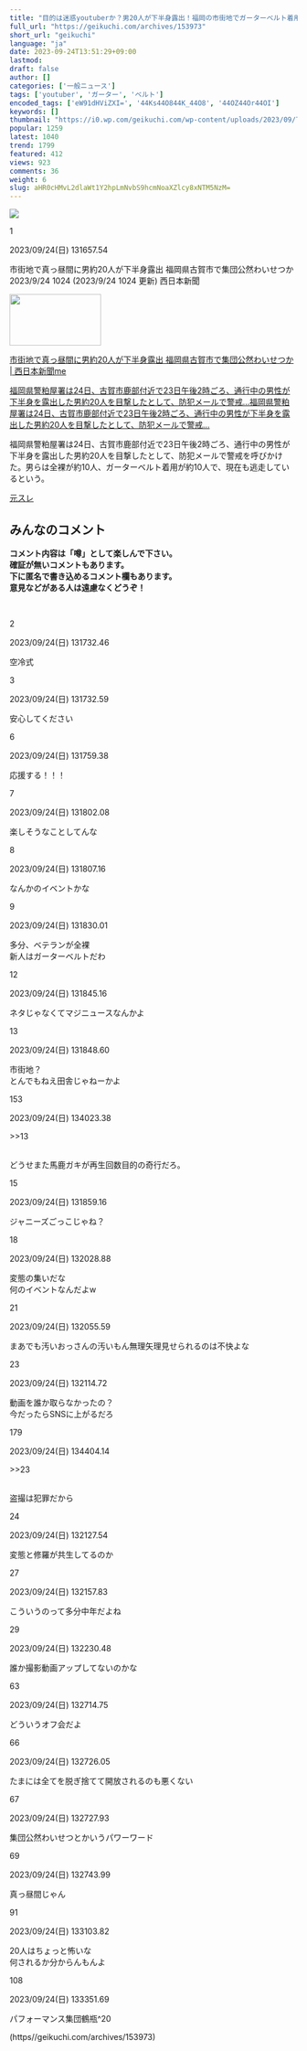 ```yaml
---
title: "目的は迷惑youtuberか？男20人が下半身露出！福岡の市街地でガーターベルト着用！"
full_url: "https://geikuchi.com/archives/153973"
short_url: "geikuchi"
language: "ja"
date: 2023-09-24T13:51:29+09:00
lastmod: 
draft: false
author: []
categories: ['一般ニュース']
tags: ['youtuber', 'ガーター', 'ベルト']
encoded_tags: ['eW91dHViZXI=', '44Ks44O844K_44O8', '44OZ44Or44OI']
keywords: []
thumbnail: "https://i0.wp.com/geikuchi.com/wp-content/uploads/2023/09/下半身露出.jpeg?fit=620%2C446&ssl=1"
popular: 1259
latest: 1040
trend: 1799
featured: 412
views: 923
comments: 36
weight: 6
slug: aHR0cHMvL2dlaWt1Y2hpLmNvbS9hcmNoaXZlcy8xNTM5NzM=
---
```


![](https://i0.wp.com/geikuchi.com/wp-content/uploads/2023/09/下半身露出.jpeg?fit=620%2C446&ssl=1)

<div><p class='t_h'><p>1 <p> 2023/09/24(日) 131657.54 </p></p></p> <p> 市街地で真っ昼間に男約20人が下半身露出 福岡県古賀市で集団公然わいせつか<br> 2023/9/24 1024 (2023/9/24 1024 更新) 西日本新聞<br> <a rel='noopener' target='_blank' href='https//www.nishinippon.co.jp/item/n/1129840/' title='市街地で真っ昼間に男約20人が下半身露出 福岡県古賀市で集団公然わいせつか | 西日本新聞me' class='blogcard-wrap external-blogcard-wrap a-wrap cf'><p class='blogcard-label external-blogcard-label'></p><img src='https//i0.wp.com/geikuchi.com/wp-content/uploads/cocoon-resources/blog-card-cache/07530345b5684ae8b74c1ce33eeb3900.jpg?resize=160%2C90&ssl=1' alt='' class='blogcard-thumb-image external-blogcard-thumb-image' width='160' height='90'><p class='blogcard-title external-blogcard-title'>市街地で真っ昼間に男約20人が下半身露出 福岡県古賀市で集団公然わいせつか | 西日本新聞me</p><p class='blogcard-snippet external-blogcard-snippet'>福岡県警粕屋署は24日、古賀市鹿部付近で23日午後2時ごろ、通行中の男性が下半身を露出した男約20人を目撃したとして、防犯メールで警戒...福岡県警粕屋署は24日、古賀市鹿部付近で23日午後2時ごろ、通行中の男性が下半身を露出した男約20人を目撃したとして、防犯メールで警戒...</p></a> </p> <p>福岡県警粕屋署は24日、古賀市鹿部付近で23日午後2時ごろ、通行中の男性が下半身を露出した男約20人を目撃したとして、防犯メールで警戒を呼びかけた。男らは全裸が約10人、ガーターベルト着用が約10人で、現在も逃走しているという。</p> <p> </p> <p><a rel='noopener' target='_blank' href='https//asahi.5ch.net/test/read.cgi/newsplus/1695529017/'>元スレ</a></p> <h2>みんなのコメント</h2> <strong><p>コメント内容は「噂」として楽しんで下さい。<br> 確証が無いコメントもあります。<br> 下に匿名で書き込めるコメント欄もあります。<br> 意見などがある人は遠慮なくどうぞ！<br></p></strong> <br><p></p> <p class='t_h'><p>2 <p> 2023/09/24(日) 131732.46 </p></p></p> <p class='t_b'><p> 空冷式 </p></p> <p> </p> <p class='t_h'><p>3 <p> 2023/09/24(日) 131732.59 </p></p></p> <p class='t_b'><p> 安心してください </p></p> <p> </p> <p class='t_h'><p>6 <p> 2023/09/24(日) 131759.38 </p></p></p> <p class='t_b'><p> 応援する！！！ </p></p> <p> </p> <p class='t_h'><p>7 <p> 2023/09/24(日) 131802.08 </p></p></p> <p class='t_b'><p> 楽しそうなことしてんな </p></p> <p> </p> <p class='t_h'><p>8 <p> 2023/09/24(日) 131807.16 </p></p></p> <p class='t_b'><p> なんかのイベントかな </p></p> <p> </p> <p class='t_h'><p>9 <p> 2023/09/24(日) 131830.01 </p></p></p> <p class='t_b'><p> 多分、ベテランが全裸<br> 新人はガーターベルトだわ </p></p> <p> </p> <p class='t_h'><p>12 <p> 2023/09/24(日) 131845.16 </p></p></p> <p class='t_b'><p> ネタじゃなくてマジニュースなんかよ </p></p> <p> </p> <p class='t_h'><p>13 <p> 2023/09/24(日) 131848.60 </p></p></p> <p class='t_b'><p> 市街地？<br> とんでもねえ田舎じゃねーかよ </p></p> <p> </p> <p class='t_h t_i'><p>153 <p> 2023/09/24(日) 134023.38 </p></p></p> <p class='t_b t_i'><p> <p class='anchor'>>>13</p><br> どうせまた馬鹿ガキが再生回数目的の奇行だろ。 </p></p> <p> </p> <p class='t_h'><p>15 <p> 2023/09/24(日) 131859.16 </p></p></p> <p class='t_b'><p> ジャニーズごっこじゃね？ </p></p> <p> </p> <p class='t_h'><p>18 <p> 2023/09/24(日) 132028.88 </p></p></p> <p class='t_b'><p> 変態の集いだな<br> 何のイベントなんだよw </p></p> <p> </p> <p class='t_h'><p>21 <p> 2023/09/24(日) 132055.59 </p></p></p> <p class='t_b'><p> まあでも汚いおっさんの汚いもん無理矢理見せられるのは不快よな </p></p> <p> </p> <p class='t_h'><p>23 <p> 2023/09/24(日) 132114.72 </p></p></p> <p class='t_b'><p> 動画を誰か取らなかったの？<br> 今だったらSNSに上がるだろ </p></p> <p> </p> <p class='t_h t_i'><p>179 <p> 2023/09/24(日) 134404.14 </p></p></p> <p class='t_b t_i'><p> <p class='anchor'>>>23</p><br> 盗撮は犯罪だから </p></p> <p> </p> <p class='t_h'><p>24 <p> 2023/09/24(日) 132127.54 </p></p></p> <p class='t_b'><p> 変態と修羅が共生してるのか </p></p> <p> </p> <p class='t_h'><p>27 <p> 2023/09/24(日) 132157.83 </p></p></p> <p class='t_b'><p> こういうのって多分中年だよね </p></p> <p> </p> <p class='t_h'><p>29 <p> 2023/09/24(日) 132230.48 </p></p></p> <p class='t_b'><p> 誰か撮影動画アップしてないのかな </p></p> <p> </p> <p class='t_h'><p>63 <p> 2023/09/24(日) 132714.75 </p></p></p> <p class='t_b'><p> どういうオフ会だよ </p></p> <p> </p> <p class='t_h'><p>66 <p> 2023/09/24(日) 132726.05 </p></p></p> <p class='t_b'><p> たまには全てを脱ぎ捨てて開放されるのも悪くない </p></p> <p> </p> <p class='t_h'><p>67 <p> 2023/09/24(日) 132727.93 </p></p></p> <p class='t_b'><p> 集団公然わいせつとかいうパワーワード </p></p> <p> </p> <p class='t_h'><p>69 <p> 2023/09/24(日) 132743.99 </p></p></p> <p class='t_b'><p> 真っ昼間じゃん </p></p> <p> </p> <p class='t_h'><p>91 <p> 2023/09/24(日) 133103.82 </p></p></p> <p class='t_b'><p> 20人はちょっと怖いな<br> 何されるか分からんもんよ </p></p> <p> </p> <p class='t_h'><p>108 <p> 2023/09/24(日) 133351.69 </p></p></p> <p class='t_b'><p> パフォーマンス集団鶴瓶^20 </p></p> <p> </p> </div>

(https//geikuchi.com/archives/153973)
